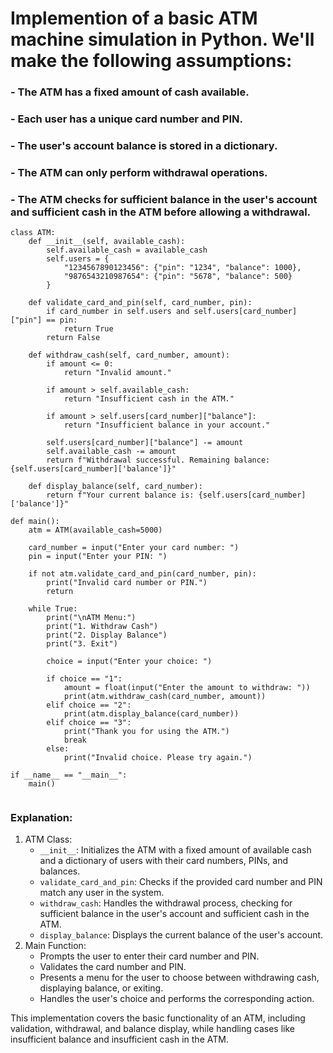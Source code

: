 # Implemention of a basic ATM machine simulation in Python. We'll make the following assumptions:

### - The ATM has a fixed amount of cash available.
### - Each user has a unique card number and PIN.
### - The user's account balance is stored in a dictionary.
### - The ATM can only perform withdrawal operations.
### - The ATM checks for sufficient balance in the user's account and sufficient cash in the ATM before allowing a withdrawal.


```
class ATM:
    def __init__(self, available_cash):
        self.available_cash = available_cash
        self.users = {
            "1234567890123456": {"pin": "1234", "balance": 1000},
            "9876543210987654": {"pin": "5678", "balance": 500}
        }

    def validate_card_and_pin(self, card_number, pin):
        if card_number in self.users and self.users[card_number]["pin"] == pin:
            return True
        return False

    def withdraw_cash(self, card_number, amount):
        if amount <= 0:
            return "Invalid amount."

        if amount > self.available_cash:
            return "Insufficient cash in the ATM."

        if amount > self.users[card_number]["balance"]:
            return "Insufficient balance in your account."

        self.users[card_number]["balance"] -= amount
        self.available_cash -= amount
        return f"Withdrawal successful. Remaining balance: {self.users[card_number]['balance']}"

    def display_balance(self, card_number):
        return f"Your current balance is: {self.users[card_number]['balance']}"

def main():
    atm = ATM(available_cash=5000)

    card_number = input("Enter your card number: ")
    pin = input("Enter your PIN: ")

    if not atm.validate_card_and_pin(card_number, pin):
        print("Invalid card number or PIN.")
        return

    while True:
        print("\nATM Menu:")
        print("1. Withdraw Cash")
        print("2. Display Balance")
        print("3. Exit")

        choice = input("Enter your choice: ")

        if choice == "1":
            amount = float(input("Enter the amount to withdraw: "))
            print(atm.withdraw_cash(card_number, amount))
        elif choice == "2":
            print(atm.display_balance(card_number))
        elif choice == "3":
            print("Thank you for using the ATM.")
            break
        else:
            print("Invalid choice. Please try again.")

if __name__ == "__main__":
    main()


```

### **Explanation:**

1. ATM Class:  
   * `__init__`: Initializes the ATM with a fixed amount of available cash and a dictionary of users with their card numbers, PINs, and balances.  
   * `validate_card_and_pin`: Checks if the provided card number and PIN match any user in the system.  
   * `withdraw_cash`: Handles the withdrawal process, checking for sufficient balance in the user's account and sufficient cash in the ATM.  
   * `display_balance`: Displays the current balance of the user's account.  
2. Main Function:  
   * Prompts the user to enter their card number and PIN.  
   * Validates the card number and PIN.  
   * Presents a menu for the user to choose between withdrawing cash, displaying balance, or exiting.  
   * Handles the user's choice and performs the corresponding action.

This implementation covers the basic functionality of an ATM, including validation, withdrawal, and balance display, while handling cases like insufficient balance and insufficient cash in the ATM.
